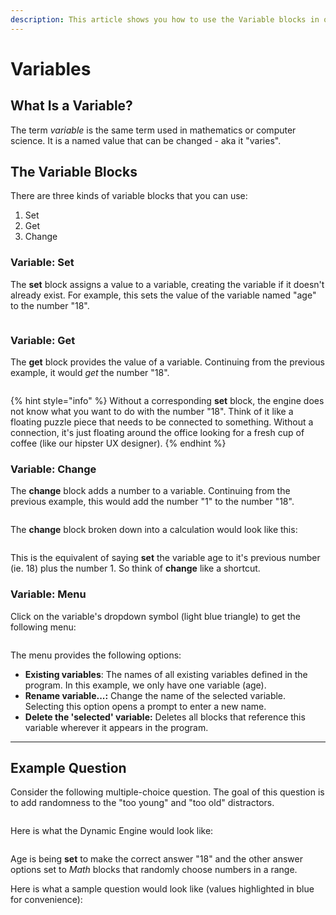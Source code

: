 ```yaml
---
description: This article shows you how to use the Variable blocks in our Dynamic Engine.
---
```


# Variables

## What Is a Variable?

The term _variable_ is the same term used in mathematics or computer science. It is a named value that can be changed - aka it "varies".

## The Variable Blocks

There are three kinds of variable blocks that you can use:

1. Set
2. Get
3. Change

### Variable: Set

The **set** block assigns a value to a variable, creating the variable if it doesn't already exist. For example, this sets the value of the variable named "age" to the number "18".

<figure><img src="../../../../.gitbook/assets/Screenshot 2024-12-06 at 4.22.46 PM.png" alt=""><figcaption></figcaption></figure>

### Variable: Get

The **get** block provides the value of a variable. Continuing from the previous example, it would _get_ the number "18".

<figure><img src="../../../../.gitbook/assets/Screenshot 2024-12-06 at 4.23.08 PM.png" alt=""><figcaption></figcaption></figure>

{% hint style="info" %}
Without a corresponding **set** block, the engine does not know what you want to do with the number "18". Think of it like a floating puzzle piece that needs to be connected to something. Without a connection, it's just floating around the office looking for a fresh cup of coffee (like our hipster UX designer).
{% endhint %}

### Variable: Change

The **change** block adds a number to a variable. Continuing from the previous example, this would add the number "1" to the number "18".

<figure><img src="../../../../.gitbook/assets/Screenshot 2024-12-06 at 4.25.32 PM.png" alt=""><figcaption></figcaption></figure>

The **change** block broken down into a calculation would look like this:

<figure><img src="../../../../.gitbook/assets/Screenshot 2024-12-06 at 4.24.40 PM.png" alt=""><figcaption></figcaption></figure>

This is the equivalent of saying **set** the variable age to it's previous number (ie. 18) plus the number 1. So think of **change** like a shortcut.

### Variable: Menu

Click on the variable's dropdown symbol (light blue triangle) to get the following menu:

<figure><img src="../../../../.gitbook/assets/Screenshot 2024-12-06 at 4.27.14 PM.png" alt=""><figcaption></figcaption></figure>

The menu provides the following options:

* **Existing variables**: The names of all existing variables defined in the program. In this example, we only have one variable (age).&#x20;
* **Rename variable...:** Change the name of the selected variable. Selecting this option opens a prompt to enter a new name.
* **Delete the 'selected' variable:** Deletes all blocks that reference this variable wherever it appears in the program.

***

## Example Question

Consider the following multiple-choice question. The goal of this question is to add randomness to the "too young" and "too old" distractors.

<figure><img src="../../../../.gitbook/assets/Screenshot 2024-12-06 at 4.32.50 PM.png" alt=""><figcaption></figcaption></figure>

Here is what the Dynamic Engine would look like:

<figure><img src="../../../../.gitbook/assets/Screenshot 2024-12-06 at 4.33.40 PM.png" alt=""><figcaption></figcaption></figure>

Age is being **set** to make the correct answer "18" and the other answer options set to _Math_ blocks that randomly choose numbers in a range.

Here is what a sample question would look like (values highlighted in blue for convenience):

<figure><img src="../../../../.gitbook/assets/Screenshot 2024-12-06 at 4.34.46 PM.png" alt=""><figcaption></figcaption></figure>
